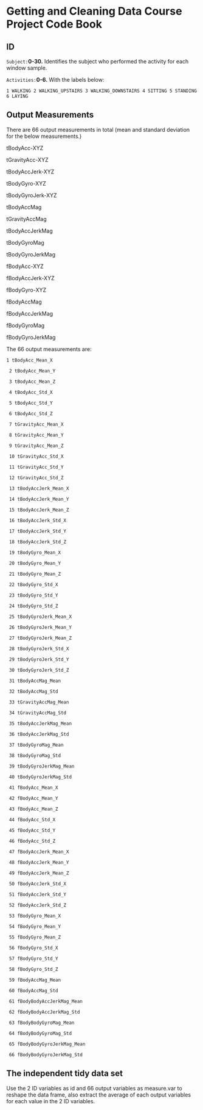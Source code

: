 # Getting and Cleaning Data Course Project Code Book 

## ID

`Subject:`**0-30.** Identifies the subject who performed the activity for each window sample.

`Activities:`**0-6.** With the labels below:

`1 WALKING
2 WALKING_UPSTAIRS
3 WALKING_DOWNSTAIRS
4 SITTING
5 STANDING
6 LAYING`

## Output Measurements

There are 66 output measurements in total (mean and standard deviation for the below measurements.)

tBodyAcc-XYZ

tGravityAcc-XYZ

tBodyAccJerk-XYZ

tBodyGyro-XYZ

tBodyGyroJerk-XYZ

tBodyAccMag

tGravityAccMag

tBodyAccJerkMag

tBodyGyroMag

tBodyGyroJerkMag

fBodyAcc-XYZ

fBodyAccJerk-XYZ

fBodyGyro-XYZ

fBodyAccMag

fBodyAccJerkMag

fBodyGyroMag

fBodyGyroJerkMag

The 66 output measurements are:

`1 tBodyAcc_Mean_X`

`
2 tBodyAcc_Mean_Y`

`
3 tBodyAcc_Mean_Z`

`
4 tBodyAcc_Std_X`

`
5 tBodyAcc_Std_Y`

`
6 tBodyAcc_Std_Z`

`
7 tGravityAcc_Mean_X`

`
8 tGravityAcc_Mean_Y`

`
9 tGravityAcc_Mean_Z`

`
10 tGravityAcc_Std_X`

`
11 tGravityAcc_Std_Y`

`
12 tGravityAcc_Std_Z`

`
13 tBodyAccJerk_Mean_X`

`
14 tBodyAccJerk_Mean_Y`

`
15 tBodyAccJerk_Mean_Z`

`
16 tBodyAccJerk_Std_X`

`
17 tBodyAccJerk_Std_Y`

`
18 tBodyAccJerk_Std_Z`

`
19 tBodyGyro_Mean_X`

`
20 tBodyGyro_Mean_Y`

`
21 tBodyGyro_Mean_Z`

`
22 tBodyGyro_Std_X`

`
23 tBodyGyro_Std_Y`

`
24 tBodyGyro_Std_Z`

`
25 tBodyGyroJerk_Mean_X`

`
26 tBodyGyroJerk_Mean_Y`

`
27 tBodyGyroJerk_Mean_Z`

`
28 tBodyGyroJerk_Std_X`

`
29 tBodyGyroJerk_Std_Y`

`
30 tBodyGyroJerk_Std_Z`

`
31 tBodyAccMag_Mean`

`
32 tBodyAccMag_Std`

`
33 tGravityAccMag_Mean`

`
34 tGravityAccMag_Std`

`
35 tBodyAccJerkMag_Mean`

`
36 tBodyAccJerkMag_Std`

`
37 tBodyGyroMag_Mean`

`
38 tBodyGyroMag_Std`

`
39 tBodyGyroJerkMag_Mean`

`
40 tBodyGyroJerkMag_Std`

`
41 fBodyAcc_Mean_X`

`
42 fBodyAcc_Mean_Y`

`
43 fBodyAcc_Mean_Z`

`
44 fBodyAcc_Std_X`

`
45 fBodyAcc_Std_Y`

`
46 fBodyAcc_Std_Z`

`
47 fBodyAccJerk_Mean_X`

`
48 fBodyAccJerk_Mean_Y`

`
49 fBodyAccJerk_Mean_Z`

`
50 fBodyAccJerk_Std_X`

`
51 fBodyAccJerk_Std_Y`

`
52 fBodyAccJerk_Std_Z`

`
53 fBodyGyro_Mean_X`

`
54 fBodyGyro_Mean_Y`

`
55 fBodyGyro_Mean_Z`

`
56 fBodyGyro_Std_X`

`
57 fBodyGyro_Std_Y`

`
58 fBodyGyro_Std_Z`

`
59 fBodyAccMag_Mean`

`
60 fBodyAccMag_Std`

`
61 fBodyBodyAccJerkMag_Mean`

`
62 fBodyBodyAccJerkMag_Std`

`
63 fBodyBodyGyroMag_Mean`

`
64 fBodyBodyGyroMag_Std`

`
65 fBodyBodyGyroJerkMag_Mean`

`
66 fBodyBodyGyroJerkMag_Std`



## The independent tidy data set

Use the 2 ID variables as id and 66 output variables as measure.var to reshape the data frame, also extract the average of each output variables for each value in the 2 ID variables.   

